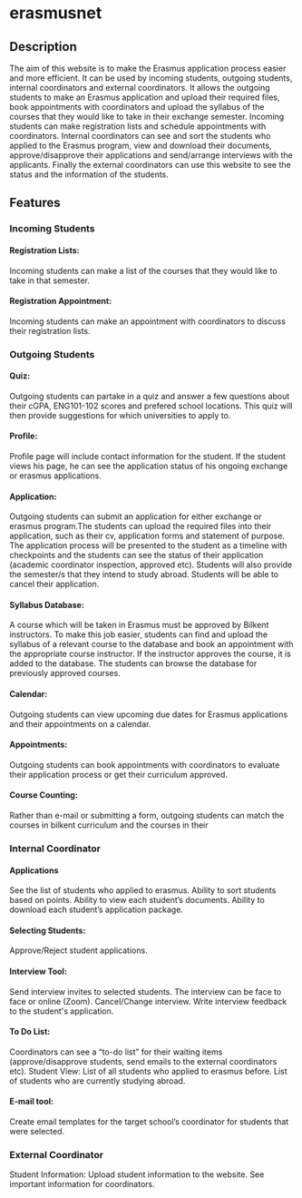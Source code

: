 # erasmusnet
## Description
The aim of this website is to make the Erasmus application process easier and more efficient. It can be used by incoming students, outgoing students, internal coordinators and external coordinators. It allows the outgoing students to make an Erasmus application and upload their required files, book appointments with coordinators and upload the syllabus of the courses that they would like to take in their exchange semester. Incoming students can make registration lists and schedule appointments with coordinators. Internal coordinators can see and sort the students who applied to the Erasmus program, view and download their documents, approve/disapprove their applications and send/arrange interviews with the applicants. Finally the external coordinators can use this website to see the status and the information of the students.
## Features

### Incoming Students
#### Registration Lists:
Incoming students can make a list of the courses that they would like to take in that semester.
#### Registration Appointment:
Incoming students can make an appointment with coordinators to discuss their registration lists.

### Outgoing Students
#### Quiz:
Outgoing students can partake in a quiz and answer a few questions about their cGPA, ENG101-102 scores and prefered school locations. This quiz will then provide suggestions for which universities to apply to.
#### Profile: 
Profile page will include contact information for the student. If the student views his page, he can see the application status of his ongoing exchange or erasmus applications.
#### Application: 
Outgoing students can submit an application for either exchange or erasmus program.The students can upload the required files into their application, such as their cv, application forms and statement of purpose. The application process will be presented to the student as a timeline with checkpoints and the students can see the status of their application (academic coordinator inspection, approved etc). Students will also provide the semester/s that they intend to study abroad. Students will be able to cancel their application.
#### Syllabus Database: 
A course which will be taken in Erasmus must be approved by Bilkent instructors. To make this job easier, students can find and upload the syllabus of a relevant course to the database and book an appointment with the appropriate course instructor. If the instructor approves the course, it is added to the database. The students can browse the database for previously approved courses. 
#### Calendar: 
Outgoing students can view upcoming due dates for Erasmus applications and their appointments on a calendar.
#### Appointments: 
Outgoing students can book appointments with coordinators to evaluate their application process or get their curriculum approved.
#### Course Counting: 
Rather than e-mail or submitting a form, outgoing students can match the courses in bilkent curriculum and the courses in their 
### Internal Coordinator 
#### Applications
See the list of students who applied to erasmus.
Ability to sort students based on points.
Ability to view each student’s documents.
Ability to download each student’s application package.
#### Selecting Students:
Approve/Reject student applications.
#### Interview Tool:
Send interview invites to selected students.
The interview can be face to face or online (Zoom).
Cancel/Change interview.
Write interview feedback to the student's application.
#### To Do List:
Coordinators can see a “to-do list” for their waiting items (approve/disapprove students, send emails to the external coordinators etc).
Student View:
List of all students who applied to erasmus before.
List of students who are currently studying abroad.
#### E-mail tool:
Create email templates for the target school’s coordinator for students that were selected.
### External Coordinator  
Student Information:
Upload student information to the website.
See important information for coordinators.
